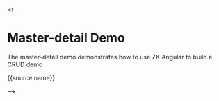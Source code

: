 <markdown><!--

# Master-detail Demo

The master-detail demo demonstrates how to use ZK Angular to build a CRUD demo
 
<div class="runnable-example" ng-show="doc.sourceItems">
	<nav class="runnable-example-tabs">
		<a class="btn" ng-repeat="source in doc.sourceItems" ng-class="{active:demoActiveTabIndex==$index}" ng-click="setTab($index)" data-anchor="{{source.name}}">{{source.name}}</a>
	</nav>
	<div class="runnable-example-file auto-height" ng-show="demoActiveTabIndex==$index" ng-repeat="source in doc.sourceItems"
		zk-ng-include="source.path"/>
</div>

--></markdown>